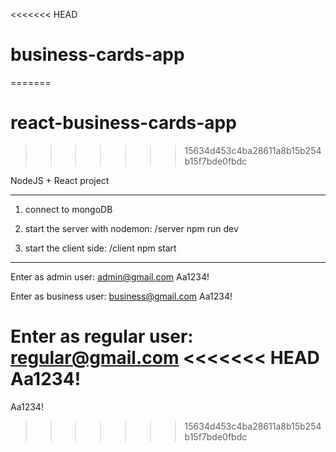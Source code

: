 <<<<<<< HEAD
# business-cards-app
=======
# react-business-cards-app
>>>>>>> 15634d453c4ba28611a8b15b254b15f7bde0fbdc

 NodeJS + React project
***********************************************
1. connect to mongoDB

2. start the server with nodemon: /server npm run dev

3. start the client side:  /client npm start

***********************************************
Enter as admin user:
admin@gmail.com
Aa1234!

Enter as business user:
business@gmail.com
Aa1234!

Enter as regular user:
regular@gmail.com
<<<<<<< HEAD
Aa1234!
=======
Aa1234!

 
>>>>>>> 15634d453c4ba28611a8b15b254b15f7bde0fbdc
